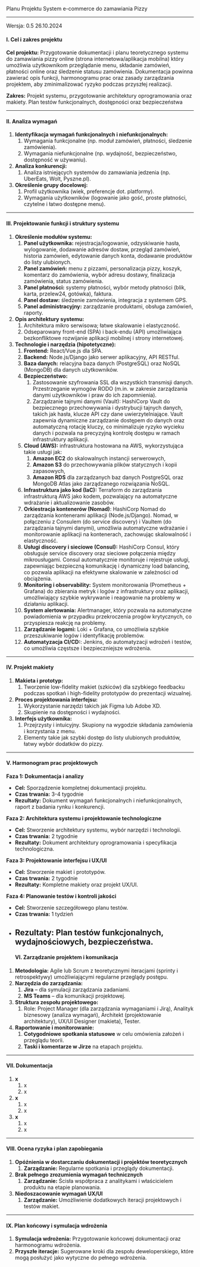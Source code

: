 <a name="_vnpxukvjnony"></a>

Planu Projektu
System e-commerce do zamawiania Pizzy



<a name="_l9sqg16xn0qd"></a><a name="_udq9183vx2cl"></a>










-----


Wersja: 0.5 
26\.10.2024
#### <a name="_lyvpj0d4owxe"></a>**I. Cel i zakres projektu**
**Cel projektu:** Przygotowanie dokumentacji i planu teoretycznego systemu do zamawiania pizzy online (strona internetowa/aplikacja mobilna) który umożliwia użytkownikom przeglądanie menu, składanie zamówień, płatności online oraz śledzenie statusu zamówienia. Dokumentacja powinna zawierać opis funkcji, harmonogramu prac oraz zasady zarządzania projektem, aby zminimalizować ryzyko podczas przyszłej realizacji.

**Zakres:** Projekt systemu, przygotowanie architektury oprogramowania oraz makiety. Plan testów funkcjonalnych, dostępności oraz bezpieczeństwa

-----
#### <a name="_gjb8ia3gc6v3"></a>**II. Analiza wymagań**
1. **Identyfikacja wymagań funkcjonalnych i niefunkcjonalnych:**
   1. Wymagania funkcjonalne (np. moduł zamówień, płatności, śledzenie zamówienia).
   1. Wymagania niefunkcjonalne (np. wydajność, bezpieczeństwo, dostępność w używaniu).
1. **Analiza konkurencji:**
   1. Analiza istniejących systemów do zamawiania jedzenia (np. UberEats, Wolt, Pyszne.pl).
1. **Określenie grupy docelowej:**
   1. Profil użytkownika (wiek, preferencje dot. platformy).
   1. Wymagania użytkowników (logowanie jako gość, proste płatności, czytelne i łatwo dostępne menu).
-----
#### <a name="_mgv1ysbzic1x"></a>**III. Projektowanie funkcji i struktury systemu**
1. **Określenie modułów systemu:**
   1. **Panel użytkownika:** rejestracja/logowanie, odzyskiwanie hasła, wylogowanie, dodawanie adresów dostaw, przegląd zamówień, historia zamówień, edytowanie danych konta, dodawanie produktów do listy ulubionych.
   1. **Panel zamówień:** menu z pizzami, personalizacja pizzy, koszyk, komentarz do zamówienia, wybór adresu dostawy, finalizacja zamówienia, status zamówienia.
   1. **Panel płatności:** systemy płatności, wybór metody płatności (blik, karta, przelew24, gotówka), faktura.
   1. **Panel dostaw:** śledzenie zamówienia, integracja z systemem GPS.
   1. **Panel administracyjny:** zarządzanie produktami, obsługa zamówień, raporty.
1. **Opis architektury systemu:**
   1. Architektura mikro serwisowa; łatwe skalowanie i elastyczność.
   1. Odseparowany front-end (SPA) i back-endu (API) umożliwiająca bezkonfliktowe rozwijanie aplikacji mobilnej i strony internetowej.
1. **Technologie i narzędzia (hipotetyczne):**
   1. **Frontend:** React/Vue.js dla SPA.
   1. **Backend:** Node.js/Django jako serwer aplikacyjny, API RESTful.
   1. **Baza danych:** relacyjna baza danych (PostgreSQL) oraz NoSQL (MongoDB) dla danych użytkowników.
   1. **Bezpieczeństwo:**
      1. Zastosowanie szyfrowania SSL dla wszystkich transmisji danych. Przestrzeganie wymogów RODO (m.in. w zakresie zarządzania danymi użytkowników i praw do ich zapomnienia).
      2. Zarządzanie tajnymi danymi (Vault): HashiCorp Vault do bezpiecznego przechowywania i dystrybucji tajnych danych, takich jak hasła, klucze API czy dane uwierzytelniające. Vault zapewnia dynamiczne zarządzanie dostępem do danych oraz automatyczną rotację kluczy, co minimalizuje ryzyko wycieku danych i pozwala na precyzyjną kontrolę dostępu w ramach infrastruktury aplikacji.
   1. **Cloud (AWS):** infrastruktura hostowana na AWS, wykorzystująca takie usługi jak:
      1. **Amazon EC2** do skalowalnych instancji serwerowych,
      2. **Amazon S3** do przechowywania plików statycznych i kopii zapasowych,
      3. **Amazon RDS** dla zarządzanych baz danych PostgreSQL oraz MongoDB Atlas jako zarządzanego rozwiązania NoSQL.
   1. **Infrastruktura jako kod (IaC):** Terraform do zarządzania infrastrukturą AWS jako kodem, pozwalający na automatyczne wdrażanie i aktualizowanie zasobów.
   1. **Orkiestracja kontenerów (Nomad)**: HashiCorp Nomad do zarządzania kontenerami aplikacji (Node.js/Django). Nomad, w połączeniu z Consulem (do service discovery) i Vaultem (do zarządzania tajnymi danymi), umożliwia automatyczne wdrażanie i monitorowanie aplikacji na kontenerach, zachowując skalowalność i elastyczność.
   1. **Usługi discovery i sieciowe (Consul):** HashiCorp Consul, który obsługuje service discovery oraz sieciowe połączenia między mikrousługami. Consul automatycznie monitoruje i rejestruje usługi, zapewniając bezpieczną komunikację i dynamiczny load balancing, co pozwala aplikacji na efektywne skalowanie w zależności od obciążenia.
   1. **Monitoring i observability:** System monitorowania (Prometheus + Grafana) do zbierania metryk i logów z infrastruktury oraz aplikacji, umożliwiający szybkie wykrywanie i reagowanie na problemy w działaniu aplikacji.
   1. **System alertowania:** Alertmanager, który pozwala na automatyczne powiadomienia w przypadku przekroczenia progów krytycznych, co przyspiesza reakcję na problemy.
   1. **Zarządzanie logami:** Loki + Grafana, co umożliwia szybkie przeszukiwanie logów i identyfikację problemów.
   1. **Automatyzacja CI/CD:**: Jenkins, do automatyzacji wdrożeń i testów, co umożliwia częstsze i bezpieczniejsze wdrożenia.
-----
#### <a name="_q7dozito4mpv"></a>**IV. Projekt makiety**
1. **Makieta i prototyp:**
   1. Tworzenie low-fidelity makiet (szkiców) dla szybkiego feedbacku podczas spotkań i high-fidelity prototypów do prezentacji wizualnej.
1. **Proces projektowania interfejsu:**
   1. Wykorzystanie narzędzi takich jak Figma lub Adobe XD.
   1. Skupienie na dostępności i wydajności.
1. **Interfejs użytkownika:**
   1. Przejrzysty i intuicyjny. Skupiony na wygodzie składania zamówienia i korzystania z menu.
   1. Elementy takie jak szybki dostęp do listy ulubionych produktów, łatwy wybór dodatków do pizzy.
-----
#### <a name="_oir2fo7i376i"></a>**V. Harmonogram prac projektowych**
**Faza 1: Dokumentacja i analizy**

- **Cel:** Sporządzenie kompletnej dokumentacji projektu.
- **Czas trwania:** 3-4 tygodnie
- **Rezultaty:** Dokument wymagań funkcjonalnych i niefunkcjonalnych, raport z badania rynku i konkurencji.

**Faza 2: Architektura systemu i projektowanie technologiczne**

- **Cel:** Stworzenie architektury systemu, wybór narzędzi i technologii.
- **Czas trwania:** 2 tygodnie
- **Rezultaty:** Dokument architektury oprogramowania i specyfikacja technologiczna.

**Faza 3: Projektowanie interfejsu i UX/UI**

- **Cel:** Stworzenie makiet i prototypów.
- **Czas trwania:** 2 tygodnie
- **Rezultaty:** Kompletne makiety oraz projekt UX/UI.

**Faza 4: Planowanie testów i kontroli jakości**

- **Cel:** Stworzenie szczegółowego planu testów.
- **Czas trwania:** 1 tydzień
- **Rezultaty:** Plan testów funkcjonalnych, wydajnościowych, bezpieczeństwa.
  -----
  #### <a name="_9mp51pjzcb37"></a>**VI. Zarządzanie projektem i komunikacja**
1. **Metodologia:** Agile lub Scrum z teoretycznymi iteracjami (sprinty i retrospektywy) umożliwiającymi regularne przeglądy postępu.
1. **Narzędzia do zarządzania:**
   1. **Jira** – dla symulacji zarządzania zadaniami.
   1. **MS Teams** – dla komunikacji projektowej.
1. **Struktura zespołu projektowego:**
   1. Role:  Project Manager (dla zarządzania wymaganiami i Jirą), Analityk biznesowy (analiza wymagań), Architekt (projektowanie architektury), UX/UI Designer (makieta), Tester.
1. **Raportowanie i monitorowanie:**
   1. **Cotygodniowe spotkania statusowe** w celu omówienia założeń i przeglądu teorii.
   1. **Taski i komentarze w Jirze** na etapach projektu.
-----
#### <a name="_w2j6z5t1onem"></a>**VII. Dokumentacja**
1. **x**
   1. x
   1. x
1. **x**
   1. x
   1. x
1. **x**
   1. x
   1. x
-----
#### <a name="_k9fqt447vb3f"></a>**VIII. Ocena ryzyka i plan zapobiegania**
1. **Opóźnienia w dostarczaniu dokumentacji i projektów teoretycznych**
   1. **Zarządzanie:** Regularne spotkania i przeglądy dokumentacji.
1. **Brak pełnego zrozumienia wymagań technicznych**
   1. **Zarządzanie:** Ścisła współpraca z analitykami i właścicielem produktu na etapie planowania.
1. **Niedoszacowanie wymagań UX/UI**
   1. **Zarządzanie:** Umożliwienie dodatkowych iteracji projektowych i testów makiet.
-----
#### <a name="_m31pcq59qusl"></a>**IX. Plan końcowy i symulacja wdrożenia**
1. **Symulacja wdrożenia:** Przygotowanie końcowej dokumentacji oraz harmonogramu wdrożenia.
1. **Przyszłe iteracje:** Sugerowane kroki dla zespołu deweloperskiego, które mogą posłużyć jako wytyczne do pełnego wdrożenia.



